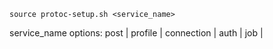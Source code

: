 ```
source protoc-setup.sh <service_name>
```

service_name options: post | profile | connection | auth | job | 